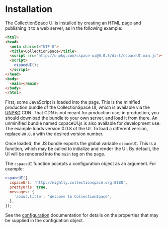 # Installation

The CollectionSpace UI is installed by creating an HTML page and publishing it to a web server, as in the following example:

```HTML
<html>
<head>
  <meta charset="UTF-8">
  <title>CollectionSpace</title>
  <script src="http://unpkg.com/cspace-ui@0.0.8/dist/cspaceUI.min.js"></script>
  <script>
    cspaceUI();
  </script>
</head>
<body>
  <main></main>
</body>
</html>
```

First, some JavaScript is loaded into the page. This is the minified production bundle of the CollectionSpace UI, which is available via the [UNPKG](https://unpkg.com) CDN. That CDN is not meant for production use; in production, you should download the bundle to your own server, and load it from there. An unminified bundle named cspaceUI.js is also available for development use. The example loads version 0.0.8 of the UI. To load a different version, replace `@0.0.8` with the desired version number.

Once loaded, the JS bundle exports the global variable `cspaceUI`. This is a function, which may be called to initialize and render the UI. By default, the UI will be rendered into the `main` tag on the page.

The `cspaceUI` function accepts a configuration object as an argument. For example:

```JavaScript
cspaceUI({
  cspaceUrl: 'http://nightly.collectionspace.org:8180',
  prettyUrls: true,
  messages: {
    'about.title': 'Welcome to CollectionSpace',
  },
});
```

See the [configuration](../configuration) documentation for details on the properties that may be supplied in the configuation object.
